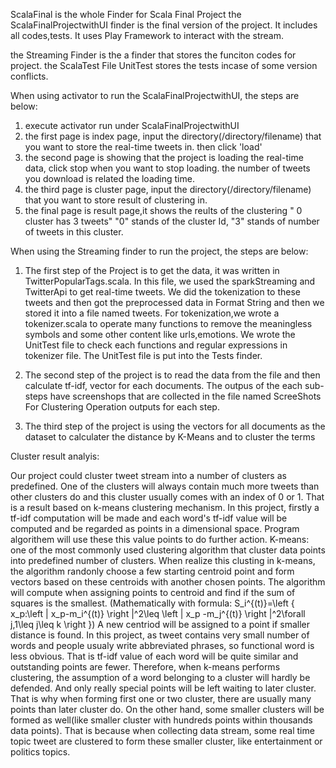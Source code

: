  ScalaFinal is the whole Finder for Scala Final Project
 the ScalaFinalProjectwithUI finder is the final version of the project. It includes all codes,tests. It uses Play Framework to interact  with the stream. 

 the Streaming Finder is the a finder that stores the funciton codes for project.
 the ScalaTest File UnitTest stores the tests incase of some version conflicts.
 
When using activator to run the ScalaFinalProjectwithUI, the steps are below:
1. execute activator run under ScalaFinalProjectwithUI
2. the first page is index page, input the directory(/directory/filename) that you want to store the real-time tweets in. then click 'load'
3. the second page is showing that the project is loading the real-time data, click stop when you want to stop loading. the number of tweets you download is related the loading time.
4. the third page is cluster page, input the directory(/directory/filename) that you want to store result of clustering in.
5. the final page is result page,it shows the reults of the clustering 
  " 0 cluster has 3 tweets"  "0" stands of the cluster Id, "3" stands of number of tweets in this cluster.
  

When using the Streaming finder to run the project, the steps are below:
1. The first step of the Project is to get the data, it was written in TwitterPopularTags.scala. In this file, we used the sparkStreaming    and TwitterApi to get real-time tweets. We did the tokenization to these tweets and then got the preprocessed data in Format String      and then we stored it into a file named tweets. For tokenization,we wrote a tokenizer.scala to operate many functions to remove the      meaningless symbols and some other content like urls,emotions. We wrote the UnitTest file to check each functions and regular            expressions in tokenizer file. The UnitTest file is put into the Tests finder. 

2. The second step of the project is to read the data from the file and then calculate tf-idf, vector for each documents. The outpus of     the each sub-steps have screenshops that are collected in the file named ScreeShots For Clustering Operation outputs for each step.

3. The third step of the project is using the vectors for all documents as the dataset to calculater the distance by K-Means and to         cluster the terms



Cluster result analyis:

Our project could cluster tweet stream into a number of clusters as predefined. One of the clusters will always contain much more tweets than other clusters do and this cluster usually comes with an index of 0 or 1. That is a result based on k-means clustering mechanism.
In this project, firstly a tf-idf computation will be made and each word's tf-idf value will be computed and be regarded as points in a dimensional space. Program algorithem will use these this value points to do further action.
K-means: one of the most commonly used clustering algorithm that cluster data points into predefined number of clusters. When realize this clusting in k-means, the algorithm randonly choose a few starting centroid point and form vectors based on these centroids with another chosen points. The algorithm will compute when assigning points to centroid and find if the sum of squares is the smallest. 
(Mathematically with formula: S_i^{(t)}=\left \{ x_p:\left \| x_p-m_i^{(t)} \right \|^2\leq \left \| x_p -m_j^{(t)} \right \|^2\forall j,1\leq j\leq k \right \}) A new centriod will be assigned to a point if smaller distance is found.
In this project, as tweet contains very small number of words and people usualy write abbreviated phrases, so functional word is less obvious. That is tf-idf value of each word will be quite similar and outstanding points are fewer. Therefore, when k-means performs clustering, the assumption of a word belonging to a cluster will hardly be defended. And only really special points will be left waiting to later cluster. That is why when forming first one or two cluster, there are usually many points than later cluster do. 
On the other hand, some smaller clusters will be formed as well(like smaller cluster with hundreds points within thousands data points). That is because when collecting data stream, some real time topic tweet are clustered to form these smaller cluster, like entertainment or politics topics. 




